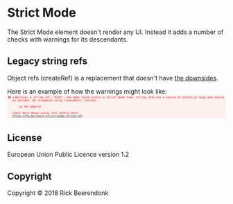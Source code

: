 # Strict Mode

The Strict Mode element doesn't render any UI. Instead it adds a number of checks with warnings for its descendants.

## Legacy string refs

Object refs (createRef) is a replacement that doesn't have [the downsides](https://github.com/facebook/react/issues/1373).

Here is an example of how the warnings might look like:
![Legacy string refs warning](resources/legacy-string-refs-warning.png)

## License

European Union Public Licence version 1.2

## Copyright

Copyright © 2018 Rick Beerendonk
